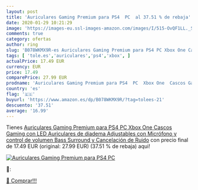 ```yaml
---
layout: post
title: 'Auriculares Gaming Premium para PS4  PC  al 37.51 % de rebaja'
date: 2020-01-29 10:21:29
image: 'https://images-eu.ssl-images-amazon.com/images/I/515-OvQF1LL._SL200_.jpg'
comments: true
category: ofertas
author: ring
slug: 'B078WKMX9R-es Auriculares Gaming Premium para PS4 PC Xbox One Cascos...'
tags: [ 'tole.es','auriculares','ps4','xbox', ]
actualPrice: 17.49 EUR
currency: EUR
price: 17.49
comparePrice: 27.99 EUR
prodname: 'Auriculares Gaming Premium para PS4  PC  Xbox One  Cascos Gaming con LED  Auriculares de diadema Adjustables con Micrófono y control de volumen  Bass Surround y Cancelación de Ruido'
country: 'es'
flag: '🇪🇸'
buyurl: 'https://www.amazon.es/dp/B078WKMX9R/?tag=tolees-21'
descuento: '37.51'
average: '16.99'
---
```


Tienes [Auriculares Gaming Premium para PS4  PC  Xbox One  Cascos Gaming con LED  Auriculares de diadema Adjustables con Micrófono y control de volumen  Bass Surround y Cancelación de Ruido](https://www.amazon.es/dp/B078WKMX9R/?tag=tolees-21) con precio final de  17.49 EUR (original: 27.99 EUR) (37.51 %  de rebaja) aqui!

[![Auriculares Gaming Premium para PS4  PC ](https://images-eu.ssl-images-amazon.com/images/I/515-OvQF1LL._SL200_.jpg)](https://www.amazon.es/dp/B078WKMX9R/?tag=tolees-21)

🔎:


[🛒 Comprar!!!](https://www.amazon.es/dp/B078WKMX9R/?tag=tolees-21)
